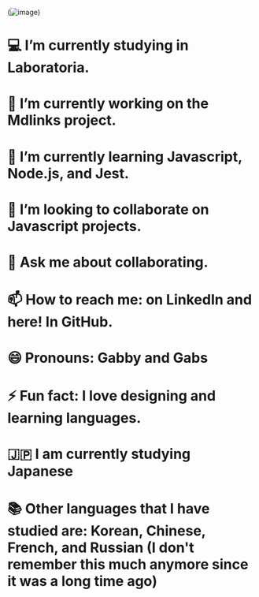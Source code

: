 
(![image](https://github.com/Gabby948/Gabby948/assets/125084134/380a3689-1fcb-4d06-8f36-e032e57ac03b)) 



# 💻 I’m currently studying in Laboratoria.
# 🔭 I’m currently working on the Mdlinks project.
# 🌱 I’m currently learning Javascript, Node.js, and Jest.
# 👯 I’m looking to collaborate on Javascript projects.
# 💬 Ask me about collaborating.
# 📫 How to reach me: on LinkedIn and here! In GitHub.
# 😄 Pronouns: Gabby and Gabs
# ⚡ Fun fact: I love designing and learning languages.
# 🇯🇵   I am currently studying Japanese
# 📚 Other languages that I have studied are: Korean, Chinese, French, and Russian (I don't remember this much anymore since it was a long time ago)

